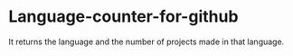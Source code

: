 # Language-counter-for-github
It returns the language and the number of projects made in that language.
